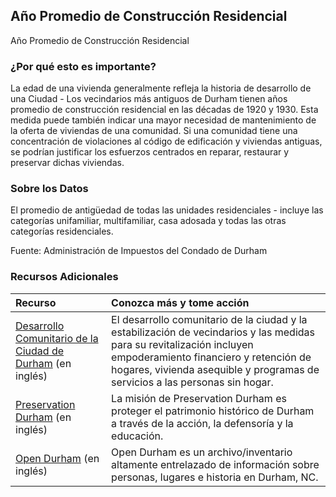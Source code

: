 ## Año Promedio de Construcción Residencial
Año Promedio de Construcción Residencial

### ¿Por qué esto es importante?
La edad de una vivienda generalmente refleja la historia de desarrollo de una Ciudad - Los vecindarios más antiguos de Durham tienen años promedio de construcción residencial en las décadas de 1920 y 1930. Esta medida puede también indicar una mayor necesidad de mantenimiento de la oferta de viviendas de una comunidad. Si una comunidad tiene una concentración de violaciones al código de edificación y viviendas antiguas, se podrían justificar los esfuerzos centrados en reparar, restaurar y preservar dichas viviendas.

### Sobre los Datos
El promedio de antigüedad de todas las unidades residenciales - incluye las categorías unifamiliar, multifamiliar, casa adosada y todas las otras categorías residenciales.

Fuente: Administración de Impuestos del Condado de Durham

### Recursos Adicionales

|Recurso | Conozca más y tome acción |
|:--- | :--- |
|[Desarrollo Comunitario de la Ciudad de Durham](http://durhamnc.gov/445/Community-Development) (en inglés) | El desarrollo comunitario de la ciudad y la estabilización de vecindarios y las medidas para su revitalización incluyen empoderamiento financiero y retención de hogares, vivienda asequible y programas de servicios a las personas sin hogar.
|[Preservation Durham](http://preservationdurham.org/) (en inglés) | La misión de Preservation Durham es proteger el patrimonio histórico de Durham a través de la acción, la defensoría y la educación.
|[Open Durham](http://www.opendurham.org/) (en inglés) | Open Durham es un archivo/inventario altamente entrelazado de información sobre personas, lugares e historia en Durham, NC.